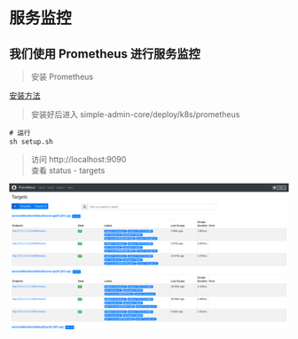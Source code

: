 # 服务监控

## 我们使用 Prometheus 进行服务监控

> 安装 Prometheus

[安装方法](https://prometheus-operator.dev/docs/prologue/quick-start/)

> 安装好后进入 simple-admin-core/deploy/k8s/prometheus

```shell
# 运行
sh setup.sh
```

> 访问 http://localhost:9090 \
> 查看 status - targets 

![pic](../../assets/prometheus.png)
